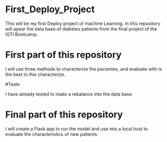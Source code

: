 # First_Deploy_Project

This will be my first Deploy project of machine Learning.
In this repository will apear the data base of diabetes patients from the final project of the IGTI Bootcamp.

# First part of this repository

I will use three methods to characterize the pacientes, and evaluate with is the best to this characterize.

#Teste

I have already tested to make a rebalance into the data base

# Final part of this repository

I will create a Flask app to run the model and use into a local host to evaluate the characteristics of new patients.
